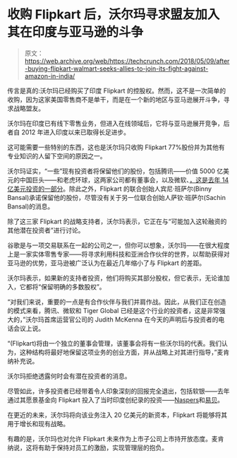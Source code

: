 # 收购 Flipkart 后，沃尔玛寻求盟友加入其在印度与亚马逊的斗争 

> 原文：<https://web.archive.org/web/https://techcrunch.com/2018/05/09/after-buying-flipkart-walmart-seeks-allies-to-join-its-fight-against-amazon-in-india/>

传言是真的:沃尔玛已经购买了印度 Flipkart 的控股权。然而，这不是一次简单的收购，因为这家美国零售商不是单干，而是在一个新的地区与亚马逊展开斗争，寻求战略盟友。

沃尔玛在印度已有线下零售业务，但进入在线领域后，它将与亚马逊展开竞争，后者自 2012 年进入印度以来已取得长足进步。

这可能需要一些特别的东西，这也是沃尔玛只收购 Flipkart 77%股份并为其他有专业知识的人留下空间的原因之一。

沃尔玛证实，“一些”现有投资者将保留他们的股份，包括腾讯——价值 5000 亿美元的中国巨头——和老虎环球，这两家公司都有董事会，以及微软、[，这是去年 14 亿美元投资的一部分](https://web.archive.org/web/20221025233924/https://techcrunch.com/2017/04/10/flipkart-1-4-billion/)。除此之外，Flipkart 的联合创始人宾尼·班萨尔(Binny Bansal)承诺保留他的股份，尽管没有关于另一位联合创始人萨钦·班萨尔(Sachin Bansal)的消息。

除了这三家 Flipkart 的战略支持者，沃尔玛表示，它正在与“可能加入这轮融资的其他潜在投资者”进行讨论。

谷歌是与一项交易联系在一起的公司之一，但你可以想象，沃尔玛——在很大程度上是一家实体零售专家——将寻求利用科技和亚洲合作伙伴的世界，以帮助获得对亚马逊的优势，亚马逊被广泛认为在最近几年缩小了与 Flipkart 的差距。

沃尔玛表示，如果新的支持者投资，他们将购买其部分股权，但它表示，无论谁加入，它都将“保留明确的多数股权”。

“对我们来说，重要的一点是有合作伙伴与我们并肩作战。因此，从我们正在创造的模式来看，腾讯、微软和 Tiger Global 已经是这个行业的投资者，这是非常强大的，”沃尔玛首席运营官公司的 Judith McKenna 在今天的声明后与投资者的电话会议上说。

“(Flipkart)将由一个独立的董事会管理，该董事会将有一些沃尔玛的代表。我们认为，这种结构将最好地保留这项业务的创业方面，并从战略上对其进行指导，”麦肯纳补充说。

沃尔玛拒绝透露何时会有潜在投资者的消息。

尽管如此，许多投资者已经带着令人印象深刻的回报完全退出，包括软银——去年通过其愿景基金向 Flipkart 投入了当时印度创纪录的投资——[Naspers](https://web.archive.org/web/20221025233924/https://www.naspers.com/news/naspers-sells-stake-in-flipkart)和[易贝](https://web.archive.org/web/20221025233924/https://www.ebayinc.com/stories/news/ebay-to-sell-its-holdings-in-flipkart/)。

在更近的未来，沃尔玛将向该业务注入 20 亿美元的新资本，Flipkart 将能够将其用于增长和现有战略。

有趣的是，沃尔玛也对允许 Flipkart 未来作为上市子公司上市持开放态度。麦肯纳说，这将有助于保持对员工的激励，实现管理层的抱负。